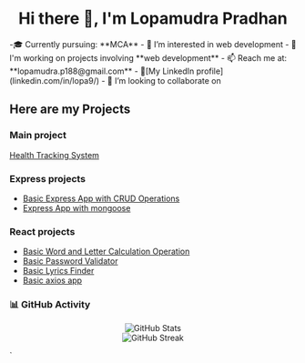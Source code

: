 <h1 align="center">Hi there 👋, I'm Lopamudra Pradhan</h1>
-🎓 Currently pursuing: **MCA**
- 👀 I’m interested in web development
- 🔭 I'm working on projects involving **web development**
- 📫 Reach me at: **lopamudra.p188@gmail.com**
- 🔗[My LinkedIn profile](linkedin.com/in/lopa9/)
- 💞️ I’m looking to collaborate on 
  


## Here are my Projects
### Main project 
[Health Tracking System ]()
### Express projects
- [Basic Express App with CRUD Operations](https://github.com/lopa9/expressApp1)
- [Express App with mongoose](https://github.com/lopa9/expressApp2)

### React projects
- [Basic Word and Letter Calculation Operation](https://github.com/lopa9/ReactProject/tree/main/word-letter-counter)
- [Basic Password Validator ](https://github.com/lopa9/ReactProject/tree/main/password-validator)
- [Basic Lyrics Finder](https://github.com/lopa9/ReactProject/tree/main/lyrics-finder)
- [Basic axios app ](https://github.com/lopa9/ReactProject/tree/main/axios-lab)


 <!-- GitHub Stats -->
### 📊 GitHub Activity
<p align="center">
  <img src="https://github-readme-stats.vercel.app/api?username=lopa9&show_icons=true&theme=radical" alt="GitHub Stats" />
  <br>
  <img src="https://streak-stats.demolab.com?user=lopa9&theme=radical" alt="GitHub Streak" />
</p>
`
